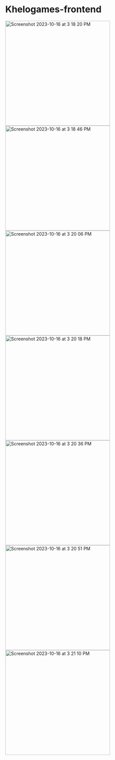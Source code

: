 # Khelogames-frontend

<img width="329" alt="Screenshot 2023-10-16 at 3 18 20 PM" src="https://github.com/pc29564530/Khelogames-frontend/assets/43681370/fa4c7893-2952-4780-9a0b-c9249716cebb">

<img width="329" alt="Screenshot 2023-10-16 at 3 18 46 PM" src="https://github.com/pc29564530/Khelogames-frontend/assets/43681370/02a393bf-4843-4559-b174-aa4fde01e7e9">

<img width="329" alt="Screenshot 2023-10-16 at 3 20 06 PM" src="https://github.com/pc29564530/Khelogames-frontend/assets/43681370/8bbdb818-8ef3-4a60-9e00-3c69e8629dbd">

<img width="329" alt="Screenshot 2023-10-16 at 3 20 18 PM" src="https://github.com/pc29564530/Khelogames-frontend/assets/43681370/98e20926-6c7f-44a9-a1e5-8efc6a1dbd2e">

<img width="329" alt="Screenshot 2023-10-16 at 3 20 36 PM" src="https://github.com/pc29564530/Khelogames-frontend/assets/43681370/c0d90a32-aeee-4692-8a27-05bc1cb0fe02">

<img width="329" alt="Screenshot 2023-10-16 at 3 20 51 PM" src="https://github.com/pc29564530/Khelogames-frontend/assets/43681370/dffe84f2-7a18-47c9-99c4-01aeeee6266a">

<img width="329" alt="Screenshot 2023-10-16 at 3 21 10 PM" src="https://github.com/pc29564530/Khelogames-frontend/assets/43681370/e3cf5780-7f80-4743-b5cf-8812dc3c3c67">
